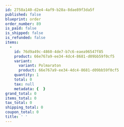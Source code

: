 ```yaml
---
id: 2758a140-d2e4-4af9-b28a-8dae89f3da5f
published: false
blueprint: order
order_number: 89
is_paid: false
is_shipped: false
is_refunded: false
items:
  -
    id: 76d9a49c-4860-4de7-b7c6-eaea96547f85
    product: 66e767a9-ee34-4dc4-8681-d09bb59f0cf5
    variant:
      variant: Polmaraton
      product: 66e767a9-ee34-4dc4-8681-d09bb59f0cf5
    quantity: 1
    total: 0
    tax: null
    metadata: {  }
grand_total: 0
items_total: 0
tax_total: 0
shipping_total: 0
coupon_total: 0
title: ' '
---
```

